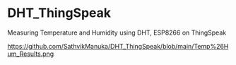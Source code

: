 # DHT_ThingSpeak
Measuring Temperature and Humidity using DHT, ESP8266 on ThingSpeak

https://github.com/SathvikManuka/DHT_ThingSpeak/blob/main/Temp%26Hum_Results.png
